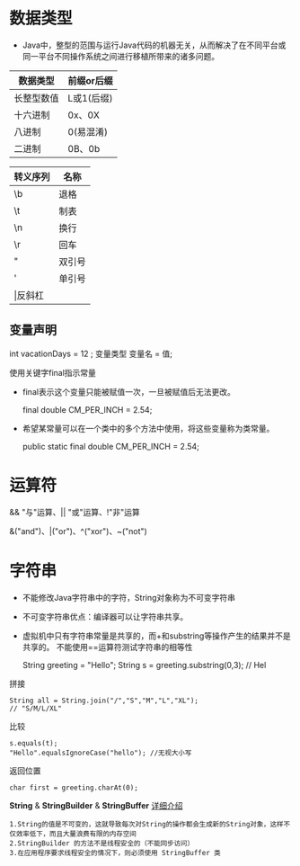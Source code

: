# 数据类型

- Java中，整型的范围与运行Java代码的机器无关，从而解决了在不同平台或同一平台不同操作系统之间进行移植所带来的诸多问题。


|数据类型|前缀or后缀|
|---|---|
|长整型数值|L或1(后缀)|
|十六进制|0x、0X|
|八进制|0(易混淆)|
|二进制|0B、0b|

|转义序列|名称|
|---|---|
|\b|退格|
|\t|制表|
|\n|换行|
|\r|回车|
|\"|双引号|
|\'|单引号|
|\\|反斜杠|

## 变量声明

int vacationDays = 12 ; 
变量类型 变量名 = 值;

使用关键字final指示常量
- final表示这个变量只能被赋值一次，一旦被赋值后无法更改。


    final double CM_PER_INCH = 2.54;

- 希望某常量可以在一个类中的多个方法中使用，将这些变量称为类常量。


    public static final double CM_PER_INCH = 2.54;

# 运算符

&& "与"运算、|| "或"运算、!"非"运算

&("and")、|("or")、^("xor")、~("not") 

# 字符串
- 不能修改Java字符串中的字符，String对象称为不可变字符串
- 不可变字符串优点：编译器可以让字符串共享。
- 虚拟机中只有字符串常量是共享的，而+和substring等操作产生的结果并不是共享的。
不能使用==运算符测试字符串的相等性

    String greeting = "Hello";
    String s = greeting.substring(0,3);
    //  Hel
    
拼接

    String all = String.join("/","S","M","L","XL");
    // "S/M/L/XL"
    
比较

    s.equals(t);
    "Hello".equalsIgnoreCase("hello"); //无视大小写
    
返回位置
  
    char first = greeting.charAt(0);
    
**String** & **StringBuilder** & **StringBuffer**
[详细介绍](https://blog.csdn.net/u011702479/article/details/82262823 "区别")

    
    1.String的值是不可变的，这就导致每次对String的操作都会生成新的String对象，这样不仅效率低下，而且大量浪费有限的内存空间
    2.StringBuilder 的方法不是线程安全的（不能同步访问）
    3.在应用程序要求线程安全的情况下，则必须使用 StringBuffer 类
    
   
